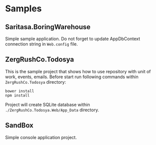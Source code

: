 Samples
=======

Saritasa.BoringWarehouse
------------------------

Simple sample application. Do not forget to update AppDbContext connection string in `Web.config` file.

ZergRushCo.Todosya
------------------

This is the sample project that shows how to use repository with unit of work, events, emails. Before start run following commands within `ZergRushCo.Todosya` directory:

```
bower install
npm install
```

Project will create SQLite database within `./ZergRushCo.Todosya.Web/App_Data` directory.

SandBox
--------

Simple console application project.
